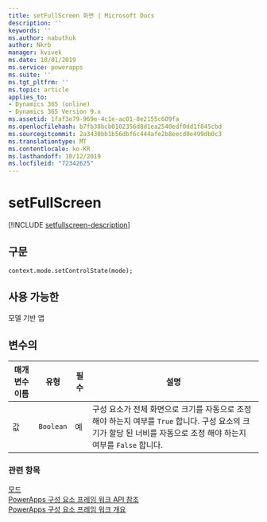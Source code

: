 ```yaml
---
title: setFullScreen 화면 | Microsoft Docs
description: ''
keywords: ''
ms.author: nabuthuk
author: Nkrb
manager: kvivek
ms.date: 10/01/2019
ms.service: powerapps
ms.suite: ''
ms.tgt_pltfrm: ''
ms.topic: article
applies_to:
- Dynamics 365 (online)
- Dynamics 365 Version 9.x
ms.assetid: 1faf3e79-969e-4c1e-ac01-8e2155c609fa
ms.openlocfilehash: b7fb38bcb0102356d8d1ea2540edf0dd1f845cbd
ms.sourcegitcommit: 2a3430bb1b56dbf6c444afe2b8eecd0e499db0c3
ms.translationtype: MT
ms.contentlocale: ko-KR
ms.lasthandoff: 10/12/2019
ms.locfileid: "72342625"
---
```

# <a name="setfullscreen"></a>setFullScreen

[!INCLUDE [setfullscreen-description](includes/setfullscreen-description.md)]

## <a name="syntax"></a>구문

`context.mode.setControlState(mode);`

## <a name="available-for"></a>사용 가능한 

모델 기반 앱

## <a name="parameters"></a>변수의

| 매개 변수 이름|유형|필수|설명|
| ------------- |----|--------|-----------|
|값|`Boolean`|예|구성 요소가 전체 화면으로 크기를 자동으로 조정 해야 하는지 여부를 `True` 합니다. 구성 요소의 크기가 할당 된 너비를 자동으로 조정 해야 하는지 여부를 `False` 합니다.|


### <a name="related-topics"></a>관련 항목

[모드](../mode.md)<br/>
[PowerApps 구성 요소 프레임 워크 API 참조](../../reference/index.md)<br/>
[PowerApps 구성 요소 프레임 워크 개요](../../overview.md)